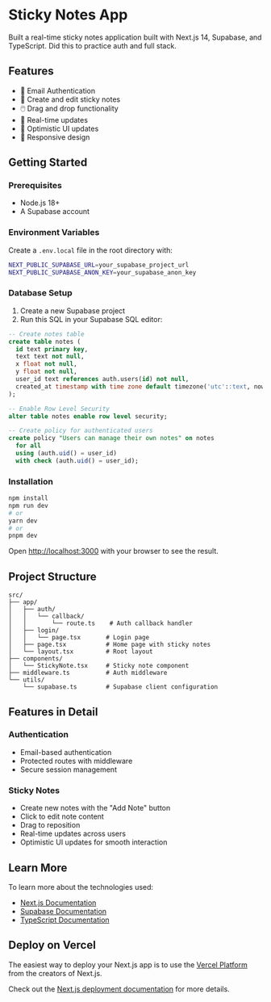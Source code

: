 # Sticky Notes App

Built a real-time sticky notes application built with Next.js 14, Supabase, and TypeScript. Did this to practice auth and full stack.

## Features

- 🔐 Email Authentication
- 📝 Create and edit sticky notes
- 🖱️ Drag and drop functionality
- 💾 Real-time updates
- 🔄 Optimistic UI updates
- 🎨 Responsive design

## Getting Started

### Prerequisites

- Node.js 18+
- A Supabase account

### Environment Variables

Create a `.env.local` file in the root directory with:

```bash
NEXT_PUBLIC_SUPABASE_URL=your_supabase_project_url
NEXT_PUBLIC_SUPABASE_ANON_KEY=your_supabase_anon_key
```

### Database Setup

1. Create a new Supabase project
2. Run this SQL in your Supabase SQL editor:

```sql
-- Create notes table
create table notes (
  id text primary key,
  text text not null,
  x float not null,
  y float not null,
  user_id text references auth.users(id) not null,
  created_at timestamp with time zone default timezone('utc'::text, now()) not null
);

-- Enable Row Level Security
alter table notes enable row level security;

-- Create policy for authenticated users
create policy "Users can manage their own notes" on notes
  for all
  using (auth.uid() = user_id)
  with check (auth.uid() = user_id);
```

### Installation

```bash
npm install
npm run dev
# or
yarn dev
# or
pnpm dev
```

Open [http://localhost:3000](http://localhost:3000) with your browser to see the result.

## Project Structure

```
src/
├── app/
│   ├── auth/
│   │   └── callback/
│   │       └── route.ts    # Auth callback handler
│   ├── login/
│   │   └── page.tsx       # Login page
│   ├── page.tsx           # Home page with sticky notes
│   └── layout.tsx         # Root layout
├── components/
│   └── StickyNote.tsx     # Sticky note component
├── middleware.ts          # Auth middleware
└── utils/
    └── supabase.ts        # Supabase client configuration
```

## Features in Detail

### Authentication

- Email-based authentication
- Protected routes with middleware
- Secure session management

### Sticky Notes

- Create new notes with the "Add Note" button
- Click to edit note content
- Drag to reposition
- Real-time updates across users
- Optimistic UI updates for smooth interaction

## Learn More

To learn more about the technologies used:

- [Next.js Documentation](https://nextjs.org/docs)
- [Supabase Documentation](https://supabase.com/docs)
- [TypeScript Documentation](https://www.typescriptlang.org/docs/)

## Deploy on Vercel

The easiest way to deploy your Next.js app is to use the [Vercel Platform](https://vercel.com/new) from the creators of Next.js.

Check out the [Next.js deployment documentation](https://nextjs.org/docs/app/building-your-application/deploying) for more details.
